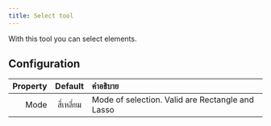 ```yaml
---
title: Select tool
---
```


With this tool you can select elements.

## Configuration

| Property |   Default  | คำอธิบาย                                                         |
| -------: | :--------: | :--------------------------------------------------------------- |
|     Mode | สี่เหลี่ยม | Mode of selection. Valid are Rectangle and Lasso |
